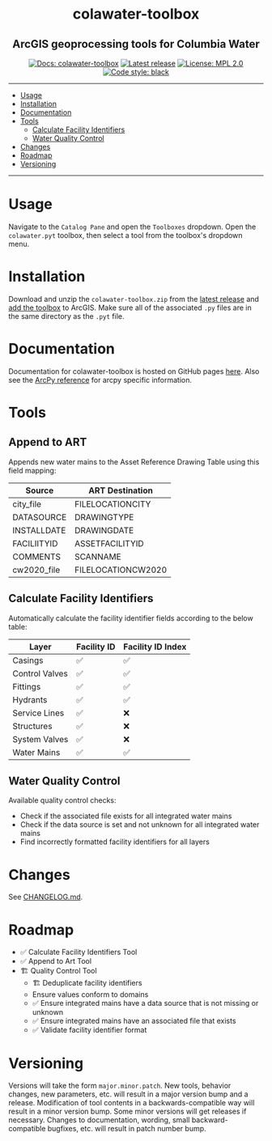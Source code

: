 ﻿<h1 align="center">colawater-toolbox</h1>
<h2 align="center">ArcGIS geoprocessing tools for Columbia Water</h2>
<p align="center">
<a href="https://sfx86.github.io/colawater-toolbox/"><img alt="Docs: colawater-toolbox" src="https://img.shields.io/badge/docs-colawater-toolbox-purple"></a>
<a href="https://github.com/sfx86/colawater-toolbox/releases"><img alt="Latest release" src="https://img.shields.io/github/v/release/sfx85/colawater-toolbox"></a>
<a href="https://opensource.org/licenses/MPL-2.0"><img alt="License: MPL 2.0" src="https://img.shields.io/badge/license-MPL_2.0-brightgreen"></a>
<a href="https://github.com/psf/black"><img alt="Code style: black" src="https://img.shields.io/badge/code%20style-black-000000"></a>
</p>

---

- [Usage](#usage)
- [Installation](#installation)
- [Documentation](#documentation)
- [Tools](#tools)
    - [Calculate Facility Identifiers](#calculate-facility-identifiers)
    - [Water Quality Control](#water-quality-control)
- [Changes](#changes)
- [Roadmap](#roadmap)
- [Versioning](#versioning)

---

# Usage

Navigate to the `Catalog Pane` and open the `Toolboxes` dropdown.
Open the `colawater.pyt` toolbox, then select a tool from the toolbox's dropdown menu.

# Installation

Download and unzip the `colawater-toolbox.zip` from the [latest release][releases]
and [add the toolbox][add-a-toolbox] to ArcGIS. 
Make sure all of the associated `.py` files are in the same directory as the `.pyt` file.

# Documentation

Documentation for colawater-toolbox is hosted on GitHub pages [here][docs].
Also see the [ArcPy reference][arcpy-reference] for arcpy specific information.

# Tools

## Append to ART

Appends new water mains to the Asset Reference Drawing Table using this
field mapping:

| Source      | ART Destination    |
|-------------|--------------------|
| city_file   | FILELOCATIONCITY   |
| DATASOURCE  | DRAWINGTYPE        |
| INSTALLDATE | DRAWINGDATE        |
| FACILIITYID | ASSETFACILITYID    |
| COMMENTS    | SCANNAME           |
| cw2020_file | FILELOCATIONCW2020 |

## Calculate Facility Identifiers

Automatically calculate the facility identifier fields according to the below table:

| Layer          | Facility ID | Facility ID Index |
|----------------|-------------|-------------------|
| Casings        | ✅          | ✅                |
| Control Valves | ✅          | ✅                |
| Fittings       | ✅          | ✅                |
| Hydrants       | ✅          | ✅                |
| Service Lines  | ✅          | ❌                |
| Structures     | ✅          | ❌                |
| System Valves  | ✅          | ❌                |
| Water Mains    | ✅          | ✅                |

## Water Quality Control

Available quality control checks:
- Check if the associated file exists for all integrated water mains 
- Check if the data source is set and not unknown for all integrated water mains 
- Find incorrectly formatted facility identifiers for all layers

# Changes

See [CHANGELOG.md][changelog].

# Roadmap
* ✅ Calculate Facility Identifiers Tool
* ✅ Append to Art Tool
* 🏗 Quality Control Tool
    * 🏗 Deduplicate facility identifiers
    * Ensure values conform to domains
    * ✅ Ensure integrated mains have a data source that is not missing or unknown 
    * ✅ Ensure integrated mains have an associated file that exists
    * ✅ Validate facility identifier format

# Versioning

Versions will take the form `major.minor.patch`.
New tools, behavior changes, new parameters, etc. will result in a major version bump and a release.
Modification of tool contents in a backwards-compatible way will result in a minor version bump.
Some minor versions will get releases if necessary.
Changes to documentation, wording, small backward-compatible bugfixes, etc. will result in patch number bump.

[add-a-toolbox]: https://pro.arcgis.com/en/pro-app/latest/help/projects/connect-to-a-toolbox.htm
[arcpy-reference]: https://pro.arcgis.com/en/pro-app/latest/arcpy/main/arcgis-pro-arcpy-reference.htm
[changelog]: https://github.com/sfx86/colawater-toolbox/blob/main/CHANGELOG.md
[releases]: https://github.com/sfx86/colawater-toolbox/releases
[docs]: https://sfx86.github.io/colawater-toolbox